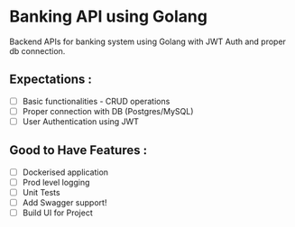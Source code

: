 # Banking API using Golang
Backend APIs for banking system using Golang with JWT Auth and proper db connection.

## Expectations :

- [ ] Basic functionalities - CRUD operations
- [ ] Proper connection with DB (Postgres/MySQL)
- [ ] User Authentication using JWT

## Good to Have Features :

- [ ] Dockerised application
- [ ] Prod level logging
- [ ] Unit Tests
- [ ] Add Swagger support!
- [ ] Build UI for Project
